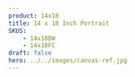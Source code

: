 ```yaml
---
product: 14x18
title: 14 x 18 Inch Portrait
SKUS:
    - 14x18BW
    - 14x18FC
draft: false
hero: ../../images/canvas-ref.jpg
---
```

